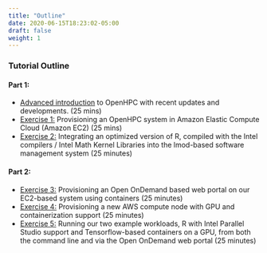 ```yaml
---
title: "Outline"
date: 2020-06-15T18:23:02-05:00
draft: false
weight: 1
---
```


### Tutorial Outline

#### Part 1:
* [Advanced introduction](/introduction) to OpenHPC with recent updates and developments. (25 mins)
* [Exercise 1:](/exercise-1) Provisioning an OpenHPC system in Amazon Elastic Compute Cloud (Amazon EC2) (25 mins)
* [Exercise 2:](/exercise-2) Integrating an optimized version of R, compiled with the Intel compilers / Intel Math Kernel Libraries into the lmod-based software management system (25 minutes)

#### Part 2:
* [Exercise 3:](/exercise-3) Provisioning an Open OnDemand based web portal on our EC2-based system using containers (25 minutes)
* [Exercise 4:](/exercise-4) Provisioning a new AWS compute node with GPU and containerization support (25 minutes)
* [Exercise 5:](/exercise-5) Running our two example workloads, R with Intel Parallel Studio support and Tensorflow-based containers on a GPU, from both the command line and via the Open OnDemand web portal (25 minutes)


